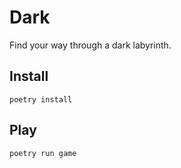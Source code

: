 # Dark

Find your way through a dark labyrinth.

## Install

`poetry install`

## Play

`poetry run game`
